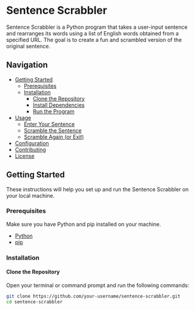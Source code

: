 # Sentence Scrabbler

Sentence Scrabbler is a Python program that takes a user-input sentence and rearranges its words using a list of English words obtained from a specified URL. The goal is to create a fun and scrambled version of the original sentence.

## Navigation

- [Getting Started](#getting-started)
  - [Prerequisites](#prerequisites)
  - [Installation](#installation)
    - [Clone the Repository](#clone-the-repository)
    - [Install Dependencies](#install-dependencies)
    - [Run the Program](#run-the-program)
- [Usage](#usage)
  - [Enter Your Sentence](#enter-your-sentence)
  - [Scramble the Sentence](#scramble-the-sentence)
  - [Scramble Again (or Exit)](#scramble-again-or-exit)
- [Configuration](#configuration)
- [Contributing](#contributing)
- [License](#license)

## Getting Started

These instructions will help you set up and run the Sentence Scrabbler on your local machine.

### Prerequisites

Make sure you have Python and pip installed on your machine.

- [Python](https://www.python.org/downloads/)
- [pip](https://pip.pypa.io/en/stable/installation/)

### Installation

#### Clone the Repository

Open your terminal or command prompt and run the following commands:

```bash
git clone https://github.com/your-username/sentence-scrabbler.git
cd sentence-scrabbler

